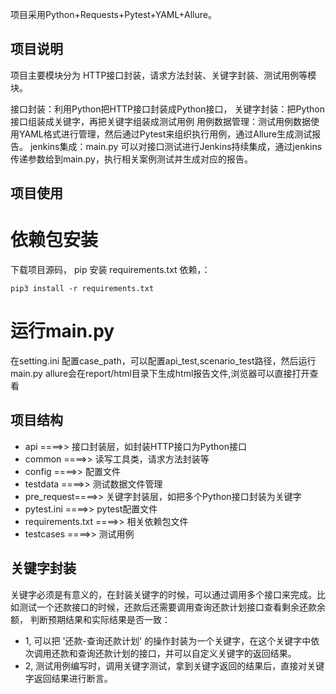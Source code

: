 
项目采用Python+Requests+Pytest+YAML+Allure。

## 项目说明

项目主要模块分为 HTTP接口封装，请求方法封装、关键字封装、测试用例等模块。

接口封装：利用Python把HTTP接口封装成Python接口，
关键字封装：把Python接口组装成关键字，再把关键字组装成测试用例
用例数据管理：测试用例数据使用YAML格式进行管理，然后通过Pytest来组织执行用例，通过Allure生成测试报告。
jenkins集成：main.py 可以对接口测试进行Jenkins持续集成，通过jenkins 传递参数给到main.py，执行相关案例测试并生成对应的报告。

## 项目使用

# 依赖包安装
下载项目源码， pip 安装 requirements.txt 依赖，：

```
pip3 install -r requirements.txt
```
# 运行main.py
在setting.ini 配置case_path，可以配置api_test,scenario_test路径，然后运行main.py
allure会在report/html目录下生成html报告文件,浏览器可以直接打开查看

## 项目结构

- api ====>> 接口封装层，如封装HTTP接口为Python接口
- common ====>> 读写工具类，请求方法封装等
- config ====>> 配置文件
- testdata ====>> 测试数据文件管理
- pre_request====>> 关键字封装层，如把多个Python接口封装为关键字
- pytest.ini ====>> pytest配置文件
- requirements.txt ====>> 相关依赖包文件
- testcases ====>> 测试用例

## 关键字封装

关键字必须是有意义的，在封装关键字的时候，可以通过调用多个接口来完成。比如测试一个还款接口的时候，还款后还需要调用查询还款计划接口查看剩余还款余额，
判断预期结果和实际结果是否一致：

- 1, 可以把 '还款-查询还款计划' 的操作封装为一个关键字，在这个关键字中依次调用还款和查询还款计划的接口，并可以自定义关键字的返回结果。
- 2, 测试用例编写时，调用关键字测试，拿到关键字返回的结果后，直接对关键字返回结果进行断言。

